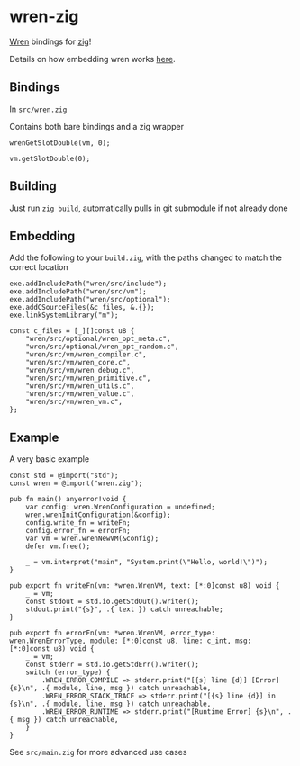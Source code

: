 # wren-zig
[Wren](https://wren.io/embedding/) bindings for [zig](https://ziglang.org/)!

Details on how embedding wren works [here](https://wren.io/embedding/).

## Bindings

In `src/wren.zig`

Contains both bare bindings and a zig wrapper

```zig
wrenGetSlotDouble(vm, 0);

vm.getSlotDouble(0);
```

## Building

Just run `zig build`, automatically pulls in git submodule if not already done

## Embedding

Add the following to your `build.zig`, with the paths changed to match the correct location

```zig
exe.addIncludePath("wren/src/include");
exe.addIncludePath("wren/src/vm");
exe.addIncludePath("wren/src/optional");
exe.addCSourceFiles(&c_files, &.{});
exe.linkSystemLibrary("m");

const c_files = [_][]const u8 {
    "wren/src/optional/wren_opt_meta.c",
    "wren/src/optional/wren_opt_random.c",
    "wren/src/vm/wren_compiler.c",
    "wren/src/vm/wren_core.c",
    "wren/src/vm/wren_debug.c",
    "wren/src/vm/wren_primitive.c",
    "wren/src/vm/wren_utils.c",
    "wren/src/vm/wren_value.c",
    "wren/src/vm/wren_vm.c",
};
```

## Example

A very basic example

```zig
const std = @import("std");
const wren = @import("wren.zig");

pub fn main() anyerror!void {
    var config: wren.WrenConfiguration = undefined;
    wren.wrenInitConfiguration(&config);
    config.write_fn = writeFn;
    config.error_fn = errorFn;
    var vm = wren.wrenNewVM(&config);
    defer vm.free();

    _ = vm.interpret("main", "System.print(\"Hello, world!\")");
}

pub export fn writeFn(vm: *wren.WrenVM, text: [*:0]const u8) void {
    _ = vm;
    const stdout = std.io.getStdOut().writer();
    stdout.print("{s}", .{ text }) catch unreachable;
}

pub export fn errorFn(vm: *wren.WrenVM, error_type: wren.WrenErrorType, module: [*:0]const u8, line: c_int, msg: [*:0]const u8) void {
    _ = vm;
    const stderr = std.io.getStdErr().writer();
    switch (error_type) {
        .WREN_ERROR_COMPILE => stderr.print("[{s} line {d}] [Error] {s}\n", .{ module, line, msg }) catch unreachable,
        .WREN_ERROR_STACK_TRACE => stderr.print("[{s} line {d}] in {s}\n", .{ module, line, msg }) catch unreachable,
        .WREN_ERROR_RUNTIME => stderr.print("[Runtime Error] {s}\n", .{ msg }) catch unreachable,
    }
}
```

See `src/main.zig` for more advanced use cases
